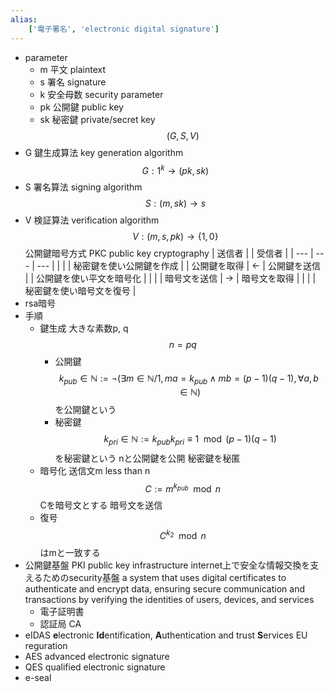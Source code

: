 ```yaml
---
alias:
    ['電子署名', 'electronic digital signature']
---
```

- parameter
	- m 平文 plaintext
	- s 署名 signature
	- k 安全母数 security parameter
	- pk 公開鍵 public key
	- sk 秘密鍵 private/secret key
$$ (G, S, V) $$
- G 鍵生成算法 key generation algorithm
	$$ G: 1^k \to (pk, sk) $$
- S 署名算法 signing algorithm
	$$ S: (m, sk) \to s $$
- V 検証算法 verification algorithm
	$$ V: (m, s, pk) \to \{1, 0\} $$
公開鍵暗号方式 PKC public key cryptography
| 送信者 |  | 受信者 |
| --- | --- | --- |
|  |  | 秘密鍵を使い公開鍵を作成 |
| 公開鍵を取得 | ← | 公開鍵を送信 |
| 公開鍵を使い平文を暗号化 |  |  |
| 暗号文を送信 | → | 暗号文を取得 |
|  |  | 秘密鍵を使い暗号文を復号 |
- rsa暗号
- 手順
	- 鍵生成
		大きな素数p, q
		$$
		n=pq
		$$
		- 公開鍵
			$$
			k_{pub}\in \mathbb N := \lnot (\exists m \in \mathbb N/1, ma=k_{pub} \land mb = (p-1)(q-1), \forall a, b \in \mathbb N)
			$$
			を公開鍵という
		- 秘密鍵
			$$
			k_{pri} \in \mathbb N := k_{pub} k_{pri}\equiv 1 \mod (p-1)(q-1)
			$$
			を秘密鍵という
	nと公開鍵を公開
	秘密鍵を秘匿
	- 暗号化
		送信文m less than n
		$$
		C := m^{k_{pub}} \mod n
		$$
		Cを暗号文とする
	暗号文を送信
	- 復号
		$$
		C^{k_2} \mod n
		$$
		はmと一致する
- 公開鍵基盤 PKI public key infrastructure
    internet上で安全な情報交換を支えるためのsecurity基盤
    a system that uses digital certificates to authenticate and encrypt data, ensuring secure communication and transactions by verifying the identities of users, devices, and services
    - 電子証明書
    - 認証局 CA
- eIDAS **e**lectronic **Id**entification, **A**uthentication and trust **S**ervices
    EU reguration
- AES advanced electronic signature
- QES qualified electronic signature
- e-seal
